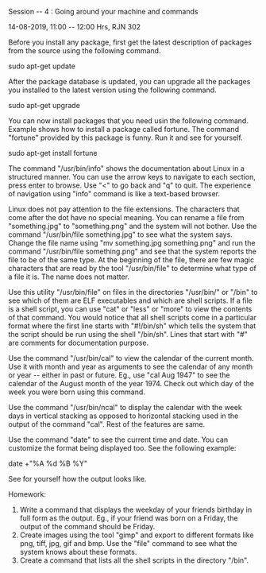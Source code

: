 Session -- 4 : Going around your machine and commands

14-08-2019, 11:00 -- 12:00 Hrs, RJN 302

Before you install any package, first get the latest description of
packages from the source using the following command.

sudo apt-get update

After the package database is updated, you can upgrade all the packages
you installed to the latest version using the following command.

sudo apt-get upgrade

You can now install packages that you need usin the following command.
Example shows how to install a package called fortune. The command
"fortune" provided by this package is funny. Run it and see for
yourself.

sudo apt-get install fortune

The command "/usr/bin/info" shows the documentation about Linux in a
structured manner. You can use the arrow keys to navigate to each
section, press enter to browse. Use "\<" to go back and "q" to quit. The
experience of navigation using "info" command is like a text-based
browser.

Linux does not pay attention to the file extensions. The characters that
come after the dot have no special meaning. You can rename a file from
"something.jpg" to "something.png" and the system will not bother. Use
the command "/usr/bin/file something.jpg" to see what the system says.
Change the file name using "mv something.jpg something.png" and run the
command "/usr/bin/file something.png" and see that the system reports
the file to be of the same type. At the beginning of the file, there are
few magic characters that are read by the tool "/usr/bin/file" to
determine what type of a file it is. The name does not matter.

Use this utility "/usr/bin/file" on files in the directories "/usr/bin/"
or "/bin" to see which of them are ELF executables and which are shell
scripts. If a file is a shell script, you can use "cat" or "less" or
"more" to view the contents of that command. You would notice that all
shell scripts come in a particular format where the first line starts
with "\#!/bin/sh" which tells the system that the script should be run
using the shell "/bin/sh". Lines that start with "\#" are comments for
documentation purpose.

Use the command "/usr/bin/cal" to view the calendar of the current
month. Use it with month and year as arguments to see the calendar of
any month or year -- either in past or future. Eg., use "cal Aug 1947"
to see the calendar of the August month of the year 1974. Check out
which day of the week you were born using this command.

Use the command "/usr/bin/ncal" to display the calendar with the week
days in vertical stacking as opposed to horizontal stacking used in the
output of the command "cal". Rest of the features are same.

Use the command "date" to see the current time and date. You can
customize the format being displayed too. See the following example:

date +"%A %d %B %Y"

See for yourself how the output looks like.

Homework:

1.  Write a command that displays the weekday of your friends birthday
    in full form as the output. Eg., if your friend was born on a
    Friday, the output of the command should be Friday.
2.  Create images using the tool "gimp" and export to different formats
    like png, tiff, jpg, gif and bmp. Use the "file" command to see what
    the system knows about these formats.
3.  Create a command that lists all the shell scripts in the directory
    "/bin".
